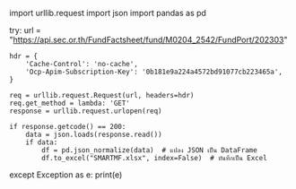 import urllib.request
import json
import pandas as pd

try:
    url = "https://api.sec.or.th/FundFactsheet/fund/M0204_2542/FundPort/202303"

    hdr = {
        'Cache-Control': 'no-cache',
        'Ocp-Apim-Subscription-Key': '0b181e9a224a4572bd91077cb223465a',
    }

    req = urllib.request.Request(url, headers=hdr)
    req.get_method = lambda: 'GET'
    response = urllib.request.urlopen(req)

    if response.getcode() == 200:
        data = json.loads(response.read())
        if data:
            df = pd.json_normalize(data)  # แปลง JSON เป็น DataFrame
            df.to_excel("SMARTMF.xlsx", index=False)  # บันทึกเป็น Excel

except Exception as e:
    print(e)
